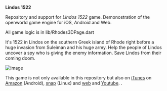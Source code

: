 **Lindos 1522**

Repository and support for *Lindos 1522* game. Demonostration of the openworld game engine for iOS, Android and Web. 

All game logic is in lib/Rhodes3DPage.dart

It's 1522 in Lindos on the southern Greek island of Rhode right before a huge invasion from Suleiman and his huge army. Help the people of Lindos uncover a spy who is giving the enemy information. Save Lindos from their coming doom.

![image](https://github.com/user-attachments/assets/c0d30f4a-c46c-43b8-b2cd-1f6171805b6e)


This game is not only available in this repository but also on <a href="https://apps.apple.com/us/app/lindos-1522/id6736712620">iTunes</a> on  <a href="https://www.amazon.com/gp/mas/dl/android?p=com.forthtemple.rhodes3d">Amazon</a> (Android), <a href="https://snapcraft.io/rhodes3d">snap</a> (Linux) and <a href='https://chatgpt.forthtemple.com/rhodes3d'>web</a> and <a href='https://www.youtube.com/watch?v=-xjAiFQzZRM'>Youtube</a>.
     .
